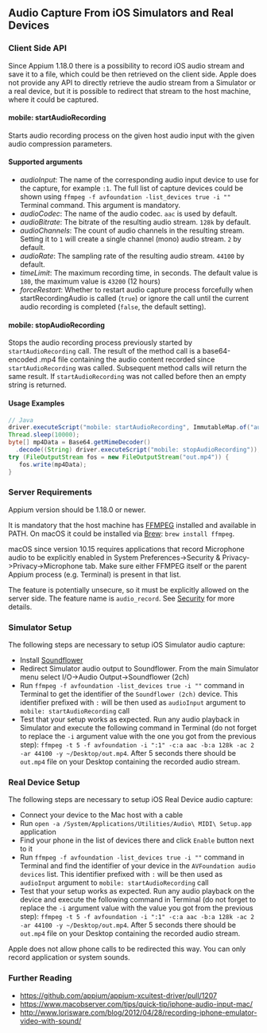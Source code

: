 ## Audio Capture From iOS Simulators and Real Devices


### Client Side API

Since Appium 1.18.0 there is a possibility to record iOS audio stream and save
it to a file, which could be then retrieved on the client side.
Apple does not provide any API to directly retrieve the audio stream from a
Simulator or a real device, but it is possible to redirect that stream to
the host machine, where it could be captured.

#### mobile: startAudioRecording

Starts audio recording process on the given host audio input with the given
audio compression parameters.

#### Supported arguments

 * _audioInput_: The name of the corresponding audio input device to use for the capture, for example `:1`. The full list of capture devices could be shown using `ffmpeg -f avfoundation -list_devices true -i ""` Terminal command. This argument is mandatory.
 * _audioCodec_: The name of the audio codec. `aac` is used by default.
 * _audioBitrate_: The bitrate of the resulting audio stream. `128k` by default.
 * _audioChannels_: The count of audio channels in the resulting stream. Setting it to `1` will create a single channel (mono) audio stream. `2` by default.
 * _audioRate_: The sampling rate of the resulting audio stream. `44100` by default.
 * _timeLimit_: The maximum recording time, in seconds. The default value is `180`, the maximum value is `43200` (12 hours)
 * _forceRestart_: Whether to restart audio capture process forcefully when startRecordingAudio is called (`true`) or ignore the call until the current audio recording is completed (`false`, the default setting).

#### mobile: stopAudioRecording

Stops the audio recording process previously started by `startAudioRecording` call. The result of the method call is a base64-encoded .mp4 file containing the audio content recorded since `startAudioRecording` was called. Subsequent method calls will return the same result.
If `startAudioRecording` was not called before then an empty string is returned.

#### Usage Examples

```java
// Java
driver.executeScript("mobile: startAudioRecording", ImmutableMap.of("audioInput", ":1"));
Thread.sleep(10000);
byte[] mp4Data = Base64.getMimeDecoder()
  .decode((String) driver.executeScript("mobile: stopAudioRecording"));
try (FileOutputStream fos = new FileOutputStream("out.mp4")) {
   fos.write(mp4Data);
}
```


### Server Requirements

Appium version should be 1.18.0 or newer.

It is mandatory that the host machine has [FFMPEG](https://www.ffmpeg.org/download.html) installed and available in PATH. On macOS it could be installed via [Brew](https://brew.sh/): `brew install ffmpeg`.

macOS since version 10.15 requires applications that record Microphone audio to be explicitly enabled in System Preferences->Security & Privacy->Privacy->Microphone tab.
Make sure either FFMPEG itself or the parent Appium process (e.g. Terminal) is present in that list.

The feature is potentially unsecure, so it must be explicitly allowed
on the server side.
The feature name is `audio_record`.
See [Security](docs/en/writing-running-appium/security.md) for more details.


### Simulator Setup

The following steps are necessary to setup iOS Simulator audio capture:

* Install [Soundflower](https://github.com/mattingalls/Soundflower/releases)
* Redirect Simulator audio output to Soundflower. From the main Simulator menu select I/O->Audio Output->Soundflower (2ch)
* Run `ffmpeg -f avfoundation -list_devices true -i ""` command in Terminal to get the identifier of the `Soundflower (2ch)` device. This identifier prefixed with `:` will be then used as `audioInput` argument to `mobile: startAudioRecording` call
* Test that your setup works as expected. Run any audio playback in Simulator and execute the following command in Terminal (do not forget to replace the `-i` argument value with the one you got from the previous step): `ffmpeg -t 5 -f avfoundation -i ":1" -c:a aac -b:a 128k -ac 2 -ar 44100 -y ~/Desktop/out.mp4`. After 5 seconds there should be `out.mp4` file on your Desktop containing the recorded audio stream.


### Real Device Setup

The following steps are necessary to setup iOS Real Device audio capture:

* Connect your device to the Mac host with a cable
* Run `open -a /System/Applications/Utilities/Audio\ MIDI\ Setup.app` application
* Find your phone in the list of devices there and click `Enable` button next to it
* Run `ffmpeg -f avfoundation -list_devices true -i ""` command in Terminal and find the identifier of your device in the `AVFoundation audio devices` list. This identifier prefixed with `:` will be then used as `audioInput` argument to `mobile: startAudioRecording` call
* Test that your setup works as expected. Run any audio playback on the device and execute the following command in Terminal (do not forget to replace the `-i` argument value with the value you got from the previous step): `ffmpeg -t 5 -f avfoundation -i ":1" -c:a aac -b:a 128k -ac 2 -ar 44100 -y ~/Desktop/out.mp4`. After 5 seconds there should be `out.mp4` file on your Desktop containing the recorded audio stream.

Apple does not allow phone calls to be redirected this way. You can only record application or system sounds.


### Further Reading

* https://github.com/appium/appium-xcuitest-driver/pull/1207
* https://www.macobserver.com/tips/quick-tip/iphone-audio-input-mac/
* http://www.lorisware.com/blog/2012/04/28/recording-iphone-emulator-video-with-sound/
